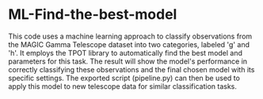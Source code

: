 # ML-Find-the-best-model

This code uses a machine learning approach to classify observations from the MAGIC Gamma Telescope dataset into two categories, labeled 'g' and 'h'. It employs the TPOT library to automatically find the best model and parameters for this task. The result will show the model's performance in correctly classifying these observations and the final chosen model with its specific settings. The exported script (pipeline.py) can then be used to apply this model to new telescope data for similar classification tasks.
